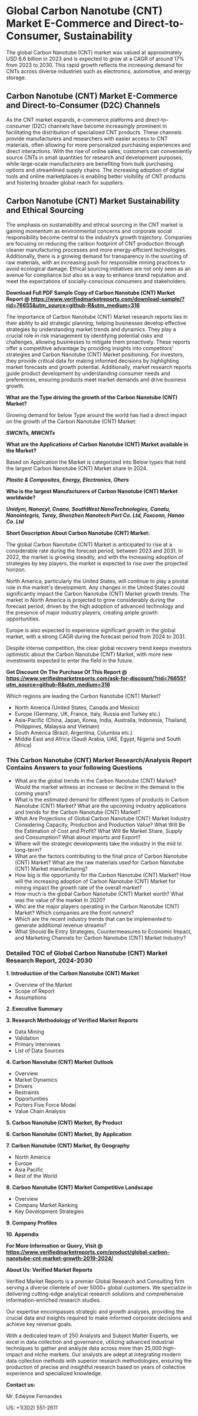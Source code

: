 <h1>Global Carbon Nanotube (CNT) Market E-Commerce and Direct-to-Consumer, Sustainability</h1><p class=""><p>The global Carbon Nanotube (CNT) market was valued at approximately USD 6.6 billion in 2023 and is expected to grow at a CAGR of around 17% from 2023 to 2030. This rapid growth reflects the increasing demand for CNTs across diverse industries such as electronics, automotive, and energy storage.</p><h2>Carbon Nanotube (CNT) Market E-Commerce and Direct-to-Consumer (D2C) Channels</h2><p>As the CNT market expands, e-commerce platforms and direct-to-consumer (D2C) channels have become increasingly prominent in facilitating the distribution of specialized CNT products. These channels provide manufacturers and researchers with easier access to CNT materials, often allowing for more personalized purchasing experiences and direct interactions. With the rise of online sales, customers can conveniently source CNTs in small quantities for research and development purposes, while large-scale manufacturers are benefiting from bulk purchasing options and streamlined supply chains. The increasing adoption of digital tools and online marketplaces is enabling better visibility of CNT products and fostering broader global reach for suppliers.</p><h2>Carbon Nanotube (CNT) Market Sustainability and Ethical Sourcing</h2><p>The emphasis on sustainability and ethical sourcing in the CNT market is gaining momentum as environmental concerns and corporate social responsibility become central to the industry’s growth trajectory. Companies are focusing on reducing the carbon footprint of CNT production through cleaner manufacturing processes and more energy-efficient technologies. Additionally, there is a growing demand for transparency in the sourcing of raw materials, with an increasing push for responsible mining practices to avoid ecological damage. Ethical sourcing initiatives are not only seen as an avenue for compliance but also as a way to enhance brand reputation and meet the expectations of socially-conscious consumers and stakeholders.</p></p><p class=""><strong>Download Full PDF Sample Copy of Carbon Nanotube (CNT) Market Report @ <a href="https://www.verifiedmarketreports.com/download-sample/?rid=76655&utm_source=github-R&utm_medium=316" target="_blank">https://www.verifiedmarketreports.com/download-sample/?rid=76655&utm_source=github-R&utm_medium=316</a></strong></p><p>The importance of&nbsp;Carbon Nanotube (CNT) Market research reports lies in their ability to aid strategic planning, helping businesses develop effective strategies by understanding market trends and dynamics. They play a crucial role in risk management by identifying potential risks and challenges, allowing businesses to mitigate them proactively. These reports offer a competitive advantage by providing insights into competitors' strategies and Carbon Nanotube (CNT) Market positioning. For investors, they provide critical data for making informed decisions by highlighting market forecasts and growth potential. Additionally, market research reports guide product development by understanding consumer needs and preferences, ensuring products meet market demands and drive business growth.</p><p><strong>What are the&nbsp;Type driving the growth of the Carbon Nanotube (CNT) Market?</strong></p><p id="" class="">Growing demand for below Type around the world has had a direct impact on the growth of the Carbon Nanotube (CNT) Market:</p><p class=""><em><strong>SWCNTs, MWCNTs</strong></em></p><p class=""><strong>What are the&nbsp;Applications&nbsp;of Carbon Nanotube (CNT) Market available in the Market?</strong></p><p id="" class="">Based on Application the Market is categorized into Below types that held the largest Carbon Nanotube (CNT) Market share In 2024.</p><p class=""><em><strong>Plastic & Composites, Energy, Electronics, Ohers</strong></em></p><p class=""><strong>Who is the largest Manufacturers of Carbon Nanotube (CNT) Market worldwide?</strong></p><p><em><strong>Unidym, Nanocyl, Cnano, SouthWest NanoTechnologies, Canatu, Nanointegris, Toray, Shenzhen Nanotech Port Co. Ltd, Foxconn, Hanao Co. Ltd</strong></em></p><p id="" class=""><strong>Short Description About Carbon Nanotube (CNT) Market:</strong></p><p>The global Carbon Nanotube (CNT) Market is anticipated to rise at a considerable rate during the forecast period, between 2023 and 2031. In 2022, the market is growing steadily, and with the increasing adoption of strategies by key players, the market is expected to rise over the projected horizon.</p><p>North America, particularly the United States, will continue to play a pivotal role in the market's development. Any changes in the United States could significantly impact the Carbon Nanotube (CNT) Market growth trends. The market in North America is projected to grow considerably during the forecast period, driven by the high adoption of advanced technology and the presence of major industry players, creating ample growth opportunities.</p><p>Europe is also expected to experience significant growth in the global market, with a strong CAGR during the forecast period from 2024 to 2031.</p><p>Despite intense competition, the clear global recovery trend keeps investors optimistic about the Carbon Nanotube (CNT) Market, with more new investments expected to enter the field in the future.</p><p id="" class=""><strong>Get Discount On The Purchase Of This Report @ <a href="https://www.verifiedmarketreports.com/ask-for-discount/?rid=76655?utm_source=github-R&utm_medium=316" target="_blank">https://www.verifiedmarketreports.com/ask-for-discount/?rid=76655?utm_source=github-R&utm_medium=316</a></strong></p><p class="">Which regions are leading the Carbon Nanotube (CNT) Market?</p><ul><li>North America (United States, Canada and Mexico)</li><li>Europe (Germany, UK, France, Italy, Russia and Turkey etc.)</li><li>Asia-Pacific (China, Japan, Korea, India, Australia, Indonesia, Thailand, Philippines, Malaysia and Vietnam)</li><li>South America (Brazil, Argentina, Columbia etc.)</li><li>Middle East and Africa (Saudi Arabia, UAE, Egypt, Nigeria and South Africa)</li></ul><h3 id="" class="">This Carbon Nanotube (CNT) Market Research/Analysis Report Contains Answers to your following Questions</h3><ul><li>What are the global trends in the Carbon Nanotube (CNT) Market? Would the market witness an increase or decline in the demand in the coming years?</li><li>What is the estimated demand for different types of products in Carbon Nanotube (CNT) Market? What are the upcoming industry applications and trends for the Carbon Nanotube (CNT) Market?</li><li>What Are Projections of Global Carbon Nanotube (CNT) Market Industry Considering Capacity, Production and Production Value? What Will Be the Estimation of Cost and Profit? What Will Be Market Share, Supply and Consumption? What about imports and Export?</li><li>Where will the strategic developments take the industry in the mid to long-term?</li><li>What are the factors contributing to the final price of Carbon Nanotube (CNT) Market? What are the raw materials used for Carbon Nanotube (CNT) Market manufacturing?</li><li>How big is the opportunity for the Carbon Nanotube (CNT) Market? How will the increasing adoption of Carbon Nanotube (CNT) Market for mining impact the growth rate of the overall market?</li><li>How much is the global Carbon Nanotube (CNT) Market worth? What was the value of the market In 2020?</li><li>Who are the major players operating in the Carbon Nanotube (CNT) Market? Which companies are the front runners?</li><li>Which are the recent industry trends that can be implemented to generate additional revenue streams?</li><li>What Should Be Entry Strategies, Countermeasures to Economic Impact, and Marketing Channels for Carbon Nanotube (CNT) Market Industry?</li></ul><h3 id="" class="">Detailed TOC of Global Carbon Nanotube (CNT) Market Research Report, 2024-2030</h3><p id="" class=""><strong>1. Introduction of the Carbon Nanotube (CNT) Market</strong></p><ul><li>Overview of the Market</li><li>Scope of Report</li><li>Assumptions</li></ul><p id="" class=""><strong>2. Executive Summary</strong></p><p id="" class=""><strong>3. Research Methodology of Verified Market Reports</strong></p><ul><li>Data Mining</li><li>Validation</li><li>Primary Interviews</li><li>List of Data Sources</li></ul><p id="" class=""><strong>4. Carbon Nanotube (CNT) Market Outlook</strong></p><ul><li>Overview</li><li>Market Dynamics</li><li>Drivers</li><li>Restraints</li><li>Opportunities</li><li>Porters Five Force Model</li><li>Value Chain Analysis</li></ul><p id="" class=""><strong>5. Carbon Nanotube (CNT) Market, By Product</strong></p><p id="" class=""><strong>6. Carbon Nanotube (CNT) Market, By Application</strong></p><p id="" class=""><strong>7. Carbon Nanotube (CNT) Market, By Geography</strong></p><ul><li>North America</li><li>Europe</li><li>Asia Pacific</li><li>Rest of the World</li></ul><p id="" class=""><strong>8. Carbon Nanotube (CNT) Market Competitive Landscape</strong></p><ul><li>Overview</li><li>Company Market Ranking</li><li>Key Development Strategies</li></ul><p id="" class=""><strong>9. Company Profiles</strong></p><p id="" class=""><strong>10. Appendix</strong></p><p id="" class=""><strong>For More Information or Query, Visit @ <a href="https://www.verifiedmarketreports.com/product/global-carbon-nanotube-cnt-market-growth-2019-2024/" target="_blank">https://www.verifiedmarketreports.com/product/global-carbon-nanotube-cnt-market-growth-2019-2024/</a></strong></p><p id="" class=""><strong>About Us: Verified Market Reports</strong></p><p id="" class="">Verified Market Reports is a premier Global Research and Consulting firm serving a diverse clientele of over 5000+ global customers. We specialize in delivering cutting-edge analytical research solutions and comprehensive information-enriched research studies.</p><p id="" class="">Our expertise encompasses strategic and growth analyses, providing the crucial data and insights required to make informed corporate decisions and achieve key revenue goals.</p><p id="" class="">With a dedicated team of 250 Analysts and Subject Matter Experts, we excel in data collection and governance, utilizing advanced industrial techniques to gather and analyze data across more than 25,000 high-impact and niche markets. Our analysts are adept at integrating modern data collection methods with superior research methodologies, ensuring the production of precise and insightful research based on years of collective experience and specialized knowledge.</p><p id="" class=""><strong>Contact us:</strong></p><p id="" class="">Mr. Edwyne Fernandes</p><p id="" class="">US: +1(302) 551-2611</p>